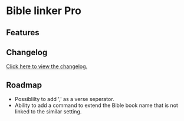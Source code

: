 # Bible linker Pro

## Features

## Changelog

[Click here to view the changelog.](https://github.com/Floydv149/bibleLinkerPro/blob/77b365e622145f876c07a4afcfb30dac21aa0332/CHANGELOG.md)

## Roadmap

-   Possiblilty to add ',' as a verse seperator.
-   Ability to add a command to extend the Bible book name that is not linked to the similar setting.
